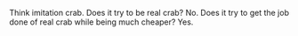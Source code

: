 Think imitation crab. Does it try to be real crab? No. Does it try to get the job done of real crab while being much cheaper? Yes.
